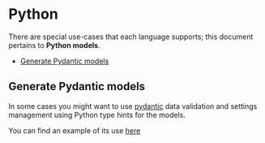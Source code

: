 # Python

There are special use-cases that each language supports; this document pertains to **Python models**.

<!-- toc is generated with GitHub Actions do not remove toc markers -->

<!-- toc -->

- [Generate Pydantic models](#generate-pydantic-models)

<!-- tocstop -->

## Generate Pydantic models
In some cases you might want to use [pydantic](https://pypi.org/project/pydantic/) data validation and settings management using Python type hints for the models.

You can find an example of its use [here](../../examples/generate-python-pydantic-models/index.ts)
